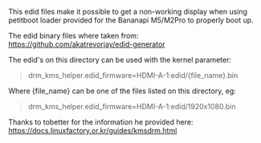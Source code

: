 This edid files make it possible to get a non-working display when
using petitboot loader provided for the Bananapi M5/M2Pro to
properly boot up.

The edid binary files where taken from:
https://github.com/akatrevorjay/edid-generator

The edid's on this directory can be used with the kernel parameter:

> drm_kms_helper.edid_firmware=HDMI-A-1:edid/{file_name}.bin

Where {file_name} can be one of the files listed on this directory,
eg:

> drm_kms_helper.edid_firmware=HDMI-A-1:edid/1920x1080.bin

Thanks to tobetter for the information he provided here:
https://docs.linuxfactory.or.kr/guides/kmsdrm.html
